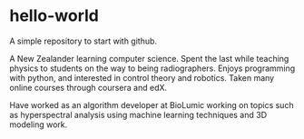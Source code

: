# hello-world
A simple repository to start with github.

A New Zealander learning computer science. Spent the last while teaching physics to students on the way to being radiographers. Enjoys programming with python, and interested in control theory and robotics. Taken many online courses through coursera and edX.

Have worked as an algorithm developer at BioLumic working on topics such as hyperspectral analysis using machine learning techniques and 3D modeling work.

